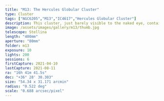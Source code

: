 ```yaml
---
title: "M13: The Hercules Globular Cluster"
type: Cluster
tags: ["NGC6205","M13","IC4617","Hercules Globular Cluster"]
description: This cluster, just barely visible to the naked eye, contains several hundred thousand stars in its diameter of 145 light years.
image: /assets/images/gallery/m13/thumb.jpg
telescope: Stellina
length: "400mm"
aperture: "80mm"
folder: m13
exposure: 10
lights: 200
sessions: 6
firstCapture: 2021-04-10
lastCapture: 2021-08-11
ra: "16h 41m 41.5s"
dec: "+36° 28' 30.303"
size: "54.34 x 31.171 arcmin"
radius: "0.522 deg"
scale: "0.688 arcsec/pixel"
---
```

